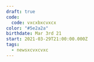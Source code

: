 ```yaml
---
draft: true
code:
  code: vxcxbxcvxcx
color: "#5e2a2a"
birthdate: Mar 3rd 21
start: 2021-03-29T21:00:00.000Z
tags:
  - newsxcvxcvxc
---
```

